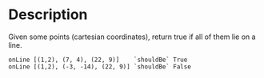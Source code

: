# Description

Given some points (cartesian coordinates), return true if all of them lie on a line.
```
onLine [(1,2), (7, 4), (22, 9)]    `shouldBe` True
onLine [(1,2), (-3, -14), (22, 9)] `shouldBe` False
```
